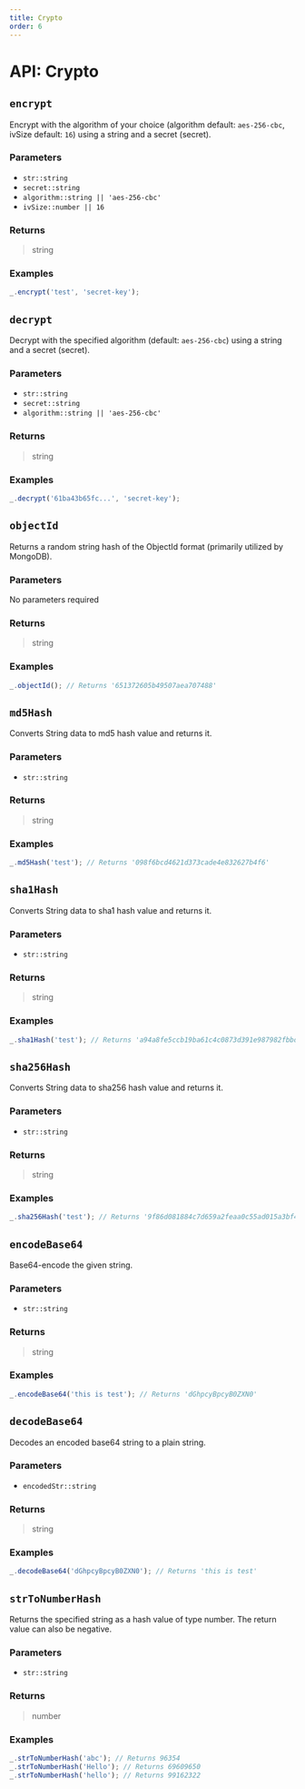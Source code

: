 ```yaml
---
title: Crypto
order: 6
---
```


# API: Crypto

## `encrypt` <Badge type="tip" text="JavaScript" />

Encrypt with the algorithm of your choice (algorithm default: `aes-256-cbc`, ivSize default: `16`) using a string and a secret (secret).

### Parameters

- `str::string`
- `secret::string`
- `algorithm::string || 'aes-256-cbc'`
- `ivSize::number || 16`

### Returns

> string

### Examples

```javascript
_.encrypt('test', 'secret-key');
```

## `decrypt` <Badge type="tip" text="JavaScript" />

Decrypt with the specified algorithm (default: `aes-256-cbc`) using a string and a secret (secret).

### Parameters

- `str::string`
- `secret::string`
- `algorithm::string || 'aes-256-cbc'`

### Returns

> string

### Examples

```javascript
_.decrypt('61ba43b65fc...', 'secret-key');
```

## `objectId` <Badge type="tip" text="JavaScript" />

Returns a random string hash of the ObjectId format (primarily utilized by MongoDB).

### Parameters

No parameters required

### Returns

> string

### Examples

```javascript
_.objectId(); // Returns '651372605b49507aea707488'
```

## `md5Hash` <Badge type="tip" text="JavaScript" />

Converts String data to md5 hash value and returns it.

### Parameters

- `str::string`

### Returns

> string

### Examples

```javascript
_.md5Hash('test'); // Returns '098f6bcd4621d373cade4e832627b4f6'
```

## `sha1Hash` <Badge type="tip" text="JavaScript" />

Converts String data to sha1 hash value and returns it.

### Parameters

- `str::string`

### Returns

> string

### Examples

```javascript
_.sha1Hash('test'); // Returns 'a94a8fe5ccb19ba61c4c0873d391e987982fbbd3'
```

## `sha256Hash` <Badge type="tip" text="JavaScript" />

Converts String data to sha256 hash value and returns it.

### Parameters

- `str::string`

### Returns

> string

### Examples

```javascript
_.sha256Hash('test'); // Returns '9f86d081884c7d659a2feaa0c55ad015a3bf4f1b2b0b822cd15d6c15b0f00a08'
```

## `encodeBase64` <Badge type="tip" text="JavaScript" />

Base64-encode the given string.

### Parameters

- `str::string`

### Returns

> string

### Examples

```javascript
_.encodeBase64('this is test'); // Returns 'dGhpcyBpcyB0ZXN0'
```

## `decodeBase64` <Badge type="tip" text="JavaScript" />

Decodes an encoded base64 string to a plain string.

### Parameters

- `encodedStr::string`

### Returns

> string

### Examples

```javascript
_.decodeBase64('dGhpcyBpcyB0ZXN0'); // Returns 'this is test'
```

## `strToNumberHash` <Badge type="tip" text="JavaScript" />

Returns the specified string as a hash value of type number. The return value can also be negative.

### Parameters

- `str::string`

### Returns

> number

### Examples

```javascript
_.strToNumberHash('abc'); // Returns 96354
_.strToNumberHash('Hello'); // Returns 69609650
_.strToNumberHash('hello'); // Returns 99162322
```
